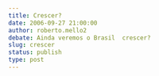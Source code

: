 ```yaml
---
title: Crescer? 
date: 2006-09-27 21:00:00
author: roberto.mello2
debate: Ainda veremos o Brasil  crescer?
slug: crescer
status: publish 
type: post
---
```



